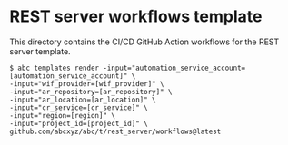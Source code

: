 # REST server workflows template

This directory contains the CI/CD GitHub Action workflows for the REST server
template.

    $ abc templates render -input="automation_service_account=[automation_service_account]" \
    -input="wif_provider=[wif_provider]" \
    -input="ar_repository=[ar_repository]" \
    -input="ar_location=[ar_location]" \
    -input="cr_service=[cr_service]" \
    -input="region=[region]" \
    -input="project_id=[project_id]" \
    github.com/abcxyz/abc/t/rest_server/workflows@latest
